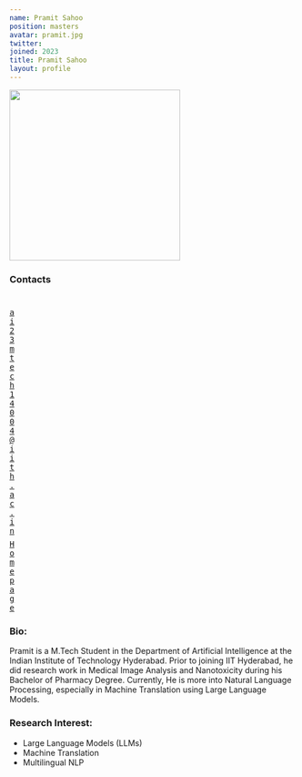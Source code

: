 ```yaml
---
name: Pramit Sahoo
position: masters
avatar: pramit.jpg
twitter: 
joined: 2023
title: Pramit Sahoo
layout: profile
---
```


<img width="300" src="{{site.baseurl}}/images/people/{{page.avatar}}" data-action="zoom">

### Contacts

<div class="row">
<div class="col-1" style="width:5px">
    <b><a href="mailto:ai23mtech14004@iith.ac.in" target="_blank"><i class="fa fa-envelope-o"></i></a></b><br>
    <span style="display: block; margin-bottom: 0.5em"></span>
    <b><a href="https://www.linkedin.com/in/shrenik-ganguli-7281341a9/" target="_blank"><i class="fa fa-globe"></i></a></b>
    <span style="display: block; margin-bottom: 0.5em"></span>
</div>
<div class="col-1" style="width:5px">
    <a href="mailto:ai23mtech14004@iith.ac.in" target="_blank"><samp>ai23mtech14004@iith.ac.in</samp></a>
    <span style="display: block; margin-bottom: 0.5em"></span>
    <a href="https://pramitsahoo.github.io" target="_blank"><samp>Homepage</samp></a><br>
    <span style="display: block; margin-bottom: 0.5em"></span>
</div>
</div>
<span style="display: block; margin-bottom: 1em"></span>

### Bio:
Pramit is a M.Tech Student in the Department of Artificial Intelligence at the Indian Institute of Technology Hyderabad. Prior to joining IIT Hyderabad, he did research work in Medical Image Analysis and Nanotoxicity during his Bachelor of Pharmacy Degree. Currently, He is more into Natural Language Processing, especially in Machine Translation using Large Language Models.


### Research Interest:
- Large Language Models (LLMs)
- Machine Translation
- Multilingual NLP
